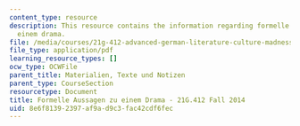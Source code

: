 ```yaml
---
content_type: resource
description: This resource contains the information regarding formelle aussagen zu
  einem drama.
file: /media/courses/21g-412-advanced-german-literature-culture-madness-murder-mysteries-fall-2014/8e6f81392397af9ad9c3fac42cdf6fec_MIT21G_412F14_Wo7-9_For.pdf
file_type: application/pdf
learning_resource_types: []
ocw_type: OCWFile
parent_title: Materialien, Texte und Notizen
parent_type: CourseSection
resourcetype: Document
title: Formelle Aussagen zu einem Drama - 21G.412 Fall 2014
uid: 8e6f8139-2397-af9a-d9c3-fac42cdf6fec
---
```

